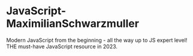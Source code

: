 # JavaScript-MaximilianSchwarzmuller
Modern JavaScript from the beginning - all the way up to JS expert level! THE must-have JavaScript resource in 2023.
